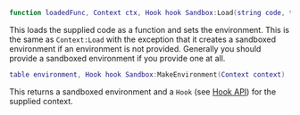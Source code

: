 ```lua
function loadedFunc, Context ctx, Hook hook Sandbox:Load(string code, table env, bool mergeMode=false)
```
This loads the supplied code as a function and sets the environment. This is the same as `Context:Load` with the exception that it creates a sandboxed environment if an environment is not provided. Generally you should provide a sandboxed environment if you provide one at all.
```lua
table environment, Hook hook Sandbox:MakeEnvironment(Context context)
```
This returns a sandboxed environment and a `Hook` (see [Hook API](Hook.md)) for the supplied context.
